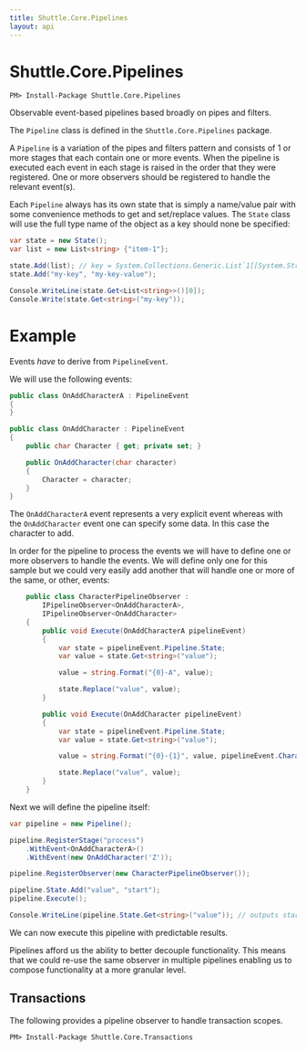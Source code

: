 ```yaml
---
title: Shuttle.Core.Pipelines
layout: api 
---
```

# Shuttle.Core.Pipelines

```
PM> Install-Package Shuttle.Core.Pipelines
```

Observable event-based pipelines based broadly on pipes and filters.

The `Pipeline` class is defined in the `Shuttle.Core.Pipelines` package.

A `Pipeline` is a variation of the pipes and filters pattern and consists of 1 or more stages that each contain one or more events.  When the pipeline is executed each event in each stage is raised in the order that they were registered.  One or more observers should be registered to handle the relevant event(s).

Each `Pipeline` always has its own state that is simply a name/value pair with some convenience methods to get and set/replace values.  The `State` class will use the full type name of the object as a key should none be specified:

``` c#
var state = new State();
var list = new List<string> {"item-1"};

state.Add(list); // key = System.Collections.Generic.List`1[[System.String...]]
state.Add("my-key", "my-key-value");

Console.WriteLine(state.Get<List<string>>()[0]);
Console.Write(state.Get<string>("my-key"));
```

# Example

Events *have* to derive from `PipelineEvent`.

We will use the following events:

``` c#
public class OnAddCharacterA : PipelineEvent
{
}

public class OnAddCharacter : PipelineEvent
{
    public char Character { get; private set; }

    public OnAddCharacter(char character)
    {
        Character = character;
    }
}
```

The `OnAddCharacterA` event represents a very explicit event whereas with the `OnAddCharacter` event one can specify some data.  In this case the character to add.

In order for the pipeline to process the events we will have to define one or more observers to handle the events.  We will define only one for this sample but we could very easily add another that will handle one or more of the same, or other, events:

``` c#
    public class CharacterPipelineObserver : 
        IPipelineObserver<OnAddCharacterA>,
        IPipelineObserver<OnAddCharacter>
    {
        public void Execute(OnAddCharacterA pipelineEvent)
        {
            var state = pipelineEvent.Pipeline.State;
            var value = state.Get<string>("value");

            value = string.Format("{0}-A", value);

            state.Replace("value", value);
        }

        public void Execute(OnAddCharacter pipelineEvent)
        {
            var state = pipelineEvent.Pipeline.State;
            var value = state.Get<string>("value");

            value = string.Format("{0}-{1}", value, pipelineEvent.Character);

            state.Replace("value", value);
        }
    }
```

Next we will define the pipeline itself:

``` c#
var pipeline = new Pipeline();

pipeline.RegisterStage("process")
    .WithEvent<OnAddCharacterA>()
    .WithEvent(new OnAddCharacter('Z'));

pipeline.RegisterObserver(new CharacterPipelineObserver());

pipeline.State.Add("value", "start");
pipeline.Execute();

Console.WriteLine(pipeline.State.Get<string>("value")); // outputs start-A-Z
```

We can now execute this pipeline with predictable results.

Pipelines afford us the ability to better decouple functionality.  This means that we could re-use the same observer in multiple pipelines enabling us to compose functionality at a more granular level.

## Transactions

The following provides a pipeline observer to handle transaction scopes.

```
PM> Install-Package Shuttle.Core.Transactions
```
